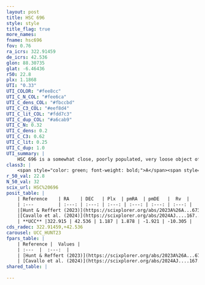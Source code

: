```yaml
---
layout: post
title: HSC 696
style: style
title_flag: true
more_names: 
fname: hsc696
fov: 0.76
ra_icrs: 322.91459
de_icrs: 42.536
glon: 88.30735
glat: -6.46436
r50: 22.8
plx: 1.1868
UTI: "0.33"
UTI_COLOR: "#fee8cc"
UTI_C_N_COL: "#fee6ca"
UTI_C_dens_COL: "#fbccbd"
UTI_C_C3_COL: "#eef8d4"
UTI_C_lit_COL: "#fdd7c3"
UTI_C_dup_COL: "#a6cab9"
UTI_C_N: 0.32
UTI_C_dens: 0.2
UTI_C_C3: 0.62
UTI_C_lit: 0.25
UTI_C_dup: 1.0
UTI_summary: |
    HSC 696 is a somewhat close, poorly populated, very loose object of intermediate C3 quality. It was recently reported in the literature.
class3: |
    <span style="color: green; font-weight: bold;">A</span><span style="color: red; font-weight: bold;">C</span>
r_50_val: 22.8
N_50_val: 32
scix_url: HSC%20696
posit_table: |
    | Reference    | RA    | DEC   | Plx  | pmRA  | pmDE   |  Rv  |
    | :---         | :---: | :---: | :---: | :---: | :---: | :---: |
    |[Hunt & Reffert (2023)](https://scixplorer.org/abs/2023A%26A...673A.114H) | 322.823 | 42.545 | 1.198 | 1.929 | -1.994 | -16.252 |
    |[Cavallo et al. (2024)](https://scixplorer.org/abs/2024AJ....167...12C) | 322.969 | 42.543 | 1.186 | -- | -- | -- |
    | **UCC** |322.915 | 42.536 | 1.187 | 1.878 | -1.921 | -10.305 | 
cds_radec: 322.91459,+42.536
carousel: UCC_HUNT23
fpars_table: |
    | Reference |  Values |
    | :---  |  :---:  |
    | [Hunt & Reffert (2023)](https://scixplorer.org/abs/2023A%26A...673A.114H) | `AV50=1.143, diffAV50=1.266, MOD50=9.555, logAge50=8.28` |
    | [Cavallo et al. (2024)](https://scixplorer.org/abs/2024AJ....167...12C) | `AV50=1.52, dMod50=9.51, logAge50=8.5, [Fe/H]50=-0.58` |
shared_table: |
    
---
```

